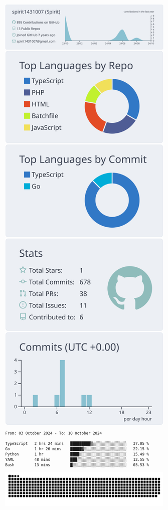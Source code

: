 [![](https://raw.githubusercontent.com/spirit1431007/spirit1431007/master/profile-summary-card-output/nord_bright/0-profile-details.svg)](https://git.io/spiritx)
[![](https://raw.githubusercontent.com/spirit1431007/spirit1431007/master/profile-summary-card-output/nord_bright/1-repos-per-language.svg)](https://git.io/spiritx) [![](https://raw.githubusercontent.com/spirit1431007/spirit1431007/master/profile-summary-card-output/nord_bright/2-most-commit-language.svg)](https://git.io/spiritx)
[![](https://raw.githubusercontent.com/spirit1431007/spirit1431007/master/profile-summary-card-output/nord_bright/3-stats.svg)](https://git.io/spiritx) [![](https://raw.githubusercontent.com/spirit1431007/spirit1431007/master/profile-summary-card-output/nord_bright/4-productive-time.svg)](https://git.io/spiritx)

<!--START_SECTION:waka-->

```txt
From: 03 October 2024 - To: 10 October 2024

TypeScript   2 hrs 24 mins   █████████▒░░░░░░░░░░░░░░░   37.05 %
Go           1 hr 26 mins    █████▓░░░░░░░░░░░░░░░░░░░   22.15 %
Python       1 hr            ████░░░░░░░░░░░░░░░░░░░░░   15.49 %
YAML         48 mins         ███░░░░░░░░░░░░░░░░░░░░░░   12.55 %
Bash         13 mins         █░░░░░░░░░░░░░░░░░░░░░░░░   03.53 %
```

<!--END_SECTION:waka-->

![contribution](https://github.com/spirit1431007/spirit1431007/blob/output/github-contribution-grid-snake.svg)
